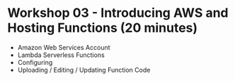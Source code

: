 # Workshop 03 - Introducing AWS and Hosting Functions (20 minutes)

   - Amazon Web Services Account
   - Lambda Serverless Functions
   - Configuring 
   - Uploading / Editing / Updating Function Code

